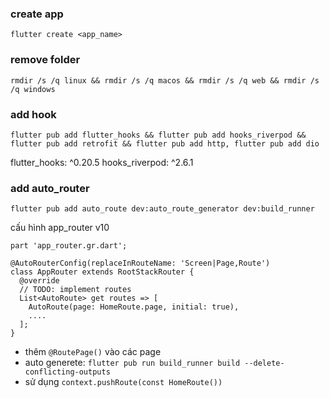 ### create app
```
flutter create <app_name>
```

### remove folder

```
rmdir /s /q linux && rmdir /s /q macos && rmdir /s /q web && rmdir /s /q windows

```
### add hook
```
flutter pub add flutter_hooks && flutter pub add hooks_riverpod && flutter pub add retrofit && flutter pub add http, flutter pub add dio
```
  flutter_hooks: ^0.20.5
  hooks_riverpod: ^2.6.1
### add auto_router
```
flutter pub add auto_route dev:auto_route_generator dev:build_runner
```
cấu hình app_router v10
```
part 'app_router.gr.dart';

@AutoRouterConfig(replaceInRouteName: 'Screen|Page,Route')
class AppRouter extends RootStackRouter {
  @override
  // TODO: implement routes
  List<AutoRoute> get routes => [
    AutoRoute(page: HomeRoute.page, initial: true),
    ....
  ];
}
```
- thêm `@RoutePage()` vào các page
- auto generete: `flutter pub run build_runner build --delete-conflicting-outputs`
- sử dụng `context.pushRoute(const HomeRoute())`
